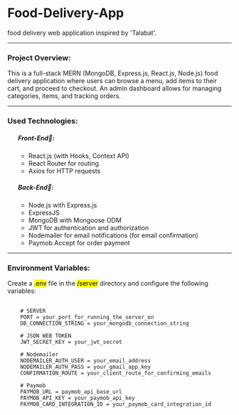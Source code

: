 # Food-Delivery-App

food delivery web application inspired by 'Talabat'.

<hr>

### Project Overview:

This is a full-stack MERN (MongoDB, Express.js, React.js, Node.js) food delivery application where users can browse a menu, add items to their cart, and proceed to checkout. An admin dashboard allows for managing categories, items, and tracking orders.
<hr>

### Used Technologies:

<ul>
  
  ##### Front-End📱:
  <ul>
    <li>React.js (with Hooks, Context API)</li>
    <li>React Router for routing</li>
    <li>Axios for HTTP requests</li>
  </ul>
  
  ##### Back-End🔧:
  <ul>
    <li>Node.js with Express.js</li>
    <li>ExpressJS</li>
    <li>MongoDB with Mongoose ODM</li>
    <li>JWT for authentication and authorization</li>
    <li>Nodemailer for email notifications (for email confirmation)</li>
    <li>Paymob Accept for order payment</li>
  </ul>
</ul>

<hr>

### Environment Variables:

Create a <mark>.env</mark> file in the <mark>/server</mark> directory and configure the following variables:
<pre>
  <code class="language-env">
    # SERVER
    PORT = your_port_for_running_the_server_on
    DB_CONNECTION_STRING = your_mongodb_connection_string

    # JSON WEB TOKEN
    JWT_SECRET_KEY = your_jwt_secret
    
    # Nodemailer
    NODEMAILER_AUTH_USER = your_email_address
    NODEMAILER_AUTH_PASS = your_gmail_app_key
    CONFIRMATION_ROUTE = your_client_route_for_confirming_emails
    
    # Paymob
    PAYMOB_URL = paymob_api_base_url
    PAYMOB_API_KEY = your_paymob_api_key
    PAYMOB_CARD_INTEGRATION_ID = your_paymob_card_integration_id
  </code>
</pre>
